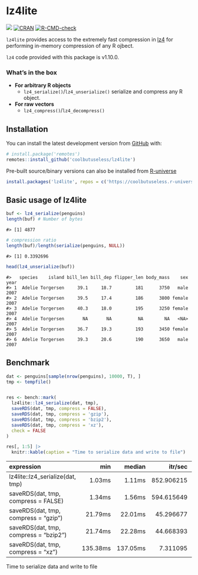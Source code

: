 
<!-- README.md is generated from README.Rmd. Please edit that file -->

# lz4lite

<!-- badges: start -->

![](https://img.shields.io/badge/cool-useless-green.svg)
[![CRAN](https://www.r-pkg.org/badges/version/lz4lite)](https://cran.r-project.org/package=lz4lite)
[![R-CMD-check](https://github.com/coolbutuseless/lz4lite/actions/workflows/R-CMD-check.yaml/badge.svg)](https://github.com/coolbutuseless/lz4lite/actions/workflows/R-CMD-check.yaml)
<!-- badges: end -->

`lz4lite` provides access to the extremely fast compression in
[lz4](https://github.com/lz4/lz4) for performing in-memory compression
of any R ojbect.

`lz4` code provided with this package is v1.10.0.

### What’s in the box

- **For arbitrary R objects**
  - `lz4_serialize()`/`lz4_unserialize()` serialize and compress any R
    object.
- **For raw vectors**
  - `lz4_compress()`/`lz4_decompress()`

## Installation

<!-- This package can be installed from CRAN -->

<!-- ``` r -->

<!-- install.packages('lz4lite') -->

<!-- ``` -->

You can install the latest development version from
[GitHub](https://github.com/coolbutuseless/lz4lite) with:

``` r
# install.package('remotes')
remotes::install_github('coolbutuseless/lz4lite')
```

Pre-built source/binary versions can also be installed from
[R-universe](https://r-universe.dev)

``` r
install.packages('lz4lite', repos = c('https://coolbutuseless.r-universe.dev', 'https://cloud.r-project.org'))
```

## Basic usage of lz4lite

``` r
buf <- lz4_serialize(penguins)
length(buf) # Number of bytes
```

    #> [1] 4877

``` r
# compression ratio
length(buf)/length(serialize(penguins, NULL))
```

    #> [1] 0.3392696

``` r
head(lz4_unserialize(buf))
```

    #>   species    island bill_len bill_dep flipper_len body_mass    sex year
    #> 1  Adelie Torgersen     39.1     18.7         181      3750   male 2007
    #> 2  Adelie Torgersen     39.5     17.4         186      3800 female 2007
    #> 3  Adelie Torgersen     40.3     18.0         195      3250 female 2007
    #> 4  Adelie Torgersen       NA       NA          NA        NA   <NA> 2007
    #> 5  Adelie Torgersen     36.7     19.3         193      3450 female 2007
    #> 6  Adelie Torgersen     39.3     20.6         190      3650   male 2007

## Benchmark

``` r
dat <- penguins[sample(nrow(penguins), 10000, T), ]
tmp <- tempfile()


res <- bench::mark(
  lz4lite::lz4_serialize(dat, tmp),
  saveRDS(dat, tmp, compress = FALSE),
  saveRDS(dat, tmp, compress = 'gzip'),
  saveRDS(dat, tmp, compress = 'bzip2'),
  saveRDS(dat, tmp, compress = 'xz'),
  check = FALSE
)

res[, 1:5] |>
  knitr::kable(caption = "Time to serialize data and write to file")
```

| expression                            |      min |   median |    itr/sec | mem_alloc |
|:--------------------------------------|---------:|---------:|-----------:|----------:|
| lz4lite::lz4_serialize(dat, tmp)      |   1.03ms |   1.11ms | 852.906215 |    8.63KB |
| saveRDS(dat, tmp, compress = FALSE)   |   1.34ms |   1.56ms | 594.615649 |    8.63KB |
| saveRDS(dat, tmp, compress = “gzip”)  |  21.79ms |  22.01ms |  45.296677 |    8.63KB |
| saveRDS(dat, tmp, compress = “bzip2”) |  21.74ms |  22.28ms |  44.668393 |   11.58KB |
| saveRDS(dat, tmp, compress = “xz”)    | 135.38ms | 137.05ms |   7.311095 |   11.58KB |

Time to serialize data and write to file
